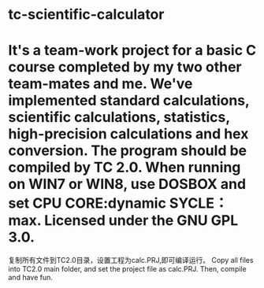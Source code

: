 tc-scientific-calculator
========================
It's a team-work project for a basic C course completed by my two other team-mates and me.
We've implemented standard calculations, scientific calculations, statistics, high-precision calculations and hex conversion.
The program should be compiled by TC 2.0.
When running on WIN7 or WIN8, use DOSBOX and set CPU CORE:dynamic SYCLE：max.
Licensed under the GNU GPL 3.0.
=======================
复制所有文件到TC2.0目录，设置工程为calc.PRJ,即可编译运行。
Copy all files into TC2.0 main folder, and set the project file as calc.PRJ. Then, compile and have fun.
